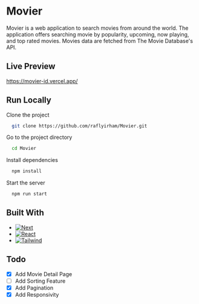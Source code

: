 
# Movier

Movier is a web application to search movies from around the world. The application offers searching movie by popularity, upcoming, now playing, and top rated movies. Movies data are fetched from The Movie Database's API.


## Live Preview
https://movier-id.vercel.app/

## Run Locally

Clone the project

```bash
  git clone https://github.com/raflyirham/Movier.git
```

Go to the project directory

```bash
  cd Movier
```

Install dependencies

```bash
  npm install
```

Start the server

```bash
  npm run start
```


## Built With

* [![Next][Next.js]][Next-url]
* [![React][React.js]][React-url]
* [![Tailwind][TailwindCSS]][TailwindURL]


[Next.js]: https://img.shields.io/badge/next.js-000000?style=for-the-badge&logo=nextdotjs&logoColor=white
[Next-url]: https://nextjs.org/
[React.js]: https://img.shields.io/badge/React-20232A?style=for-the-badge&logo=react&logoColor=61DAFB
[React-url]: https://reactjs.org/
[TailwindCSS]: https://img.shields.io/badge/tailwindcss-%2338B2AC.svg?style=for-the-badge&logo=tailwind-css&logoColor=white
[TailwindURL]: https://tailwindcss.com/

## Todo

- [x] Add Movie Detail Page
- [ ] Add Sorting Feature
- [x] Add Pagination
- [x] Add Responsivity
